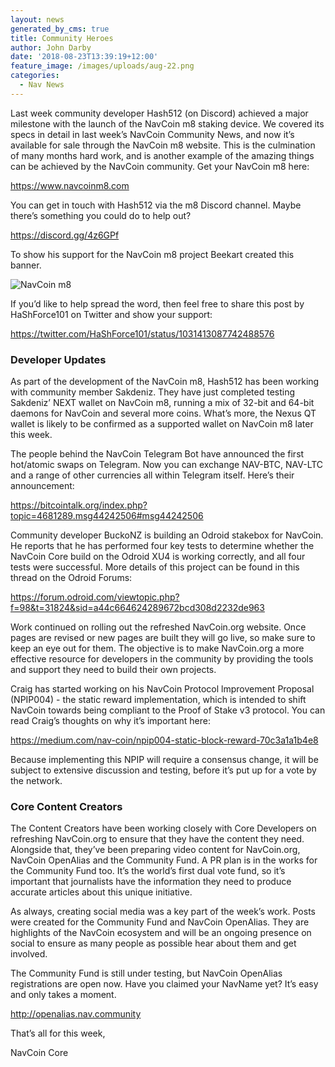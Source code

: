```yaml
---
layout: news
generated_by_cms: true
title: Community Heroes
author: John Darby
date: '2018-08-23T13:39:19+12:00'
feature_image: /images/uploads/aug-22.png
categories:
  - Nav News
---
```

Last week community developer Hash512 (on Discord) achieved a major milestone with the launch of the NavCoin m8 staking device. We covered its specs in detail in last week’s NavCoin Community News, and now it’s available for sale through the NavCoin m8 website. This is the culmination of many months hard work, and is another example of the amazing things can be achieved by the NavCoin community. Get your NavCoin m8 here:

<https://www.navcoinm8.com>

You can get in touch with Hash512 via the m8 Discord channel. Maybe there’s something you could do to help out?

<https://discord.gg/4z6GPf>

To show his support for the NavCoin m8 project Beekart created this banner.

![NavCoin m8](/images/uploads/dlbqufpuwaa4dvo.jpg)

If you’d like to help spread the word, then feel free to share this post by HaShForce101 on Twitter and show your support: 


<https://twitter.com/HaShForce101/status/1031413087742488576>

### Developer Updates

As part of the development of the NavCoin m8, Hash512 has been working with community member Sakdeniz. They have just completed testing Sakdeniz’ NEXT wallet on NavCoin m8, running a mix of 32-bit and 64-bit daemons for NavCoin and several more coins. What’s more, the Nexus QT wallet is likely to be confirmed as a supported wallet on NavCoin m8 later this week.

The people behind the NavCoin Telegram Bot have announced the first hot/atomic swaps on Telegram. Now you can exchange NAV-BTC, NAV-LTC and a range of other currencies all within Telegram itself. Here’s their announcement: 

<https://bitcointalk.org/index.php?topic=4681289.msg44242506#msg44242506>

Community developer BuckoNZ is building an Odroid stakebox for NavCoin. He reports that he has performed four key tests to determine whether the NavCoin Core build on the Odroid XU4 is working correctly, and all four tests were successful. More details of this project can be found in this thread on the Odroid Forums:

<https://forum.odroid.com/viewtopic.php?f=98&t=31824&sid=a44c664624289672bcd308d2232de963>

Work continued on rolling out the refreshed NavCoin.org website. Once pages are revised or new pages are built they will go live, so make sure to keep an eye out for them. The objective is to make NavCoin.org a more effective resource for developers in the community by providing the tools and support they need to build their own projects.

Craig has started working on his NavCoin Protocol lmprovement Proposal (NPIP004) - the static reward implementation, which is intended to shift NavCoin towards being compliant to the Proof of Stake v3 protocol. You can read Craig’s thoughts on why it’s important here:


<https://medium.com/nav-coin/npip004-static-block-reward-70c3a1a1b4e8>

Because implementing this NPIP will require a consensus change, it will be subject to extensive discussion and testing, before it’s put up for a vote by the network.

### Core Content Creators

The Content Creators have been working closely with Core Developers on refreshing NavCoin.org to ensure that they have the content they need. Alongside that, they’ve been preparing video content for NavCoin.org, NavCoin OpenAlias and the Community Fund. A PR plan is in the works for the Community Fund too. It’s the world’s first dual vote fund, so it’s important that journalists have the information they need to produce accurate articles about this unique initiative.

As always, creating social media was a key part of the week’s work. Posts were created for the Community Fund and NavCoin OpenAlias. They are highlights of the NavCoin ecosystem and will be an ongoing presence on social to ensure as many people as possible hear about them and get involved.

The Community Fund is still under testing, but NavCoin OpenAlias registrations are open now. Have you claimed your NavName yet? It’s easy and only takes a moment.

<http://openalias.nav.community>

That’s all for this week,

NavCoin Core
